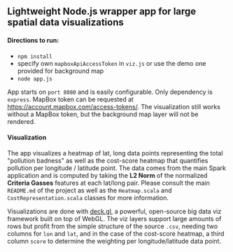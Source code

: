 ## Lightweight Node.js wrapper app for large spatial data visualizations

#### Directions to run:

- `npm install`
- specify own `mapboxApiAccessToken` in `viz.js` or use the demo one provided for background map
- `node app.js`

App starts on `port 8080` and is easily configurable. Only dependency is `express`. MapBox token can be
requested at https://account.mapbox.com/access-tokens/. The visualization still works without a MapBox 
token, but the background map layer will not be rendered.

#### Visualization

The app visualizes a heatmap of lat, long data points representing the total "pollution badness" as well as 
the cost-score heatmap that quantifies pollution per longitude / latitude point. The data comes from the
main Spark application and is computed by taking the **L2 Norm** of the normalized **Criteria Gasses** features at each lat/long pair.
Please consult the main `README.md` of the project as well as the `Heatmap.scala` and `CostRepresentation.scala` classes
for more information. 

Visualizations are done with [deck.gl], a powerful, open-source big data viz framework built on top of WebGL. The viz layers support large
amounts of rows but profit from the simple structure of the source `.csv`, needing two columns for `lon` and `lat`, and in the
case of the cost-score heatmap, a third column `score` to determine the weighting per longitude/latitude data point.

[deck.gl]:https://deck.gl/#/
